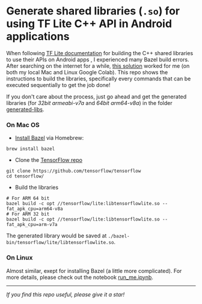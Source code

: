 # Generate shared libraries (`.so`) for using TF Lite C++ API in Android applications

When following [TF Lite documentation](https://www.tensorflow.org/lite/guide/android#use_tflite_c_api) for building the C++ shared libraries to use their APIs on Android apps , I experienced many Bazel build errors.
After searching on the internet for a while, [this solution](https://github.com/tensorflow/tensorflow/issues/34520#issuecomment-557533555) worked for me (on both my local Mac and Linux Google Colab).
This repo shows the instructions to build the libraries, specifically every commands that can be executed sequentially to get the job done!

If you don't care about the process, just go ahead and get the generated libraries (for *32bit armeabi-v7a* and *64bit arm64-v8a*) in the folder [generated-libs](./generated-libs).

### On Mac OS
- [Install Bazel](https://docs.bazel.build/versions/4.0.0/install-os-x.html#step-2-install-bazel-via-homebrew) via Homebrew:
```
brew install bazel
```

- Clone the [TensorFlow repo](https://github.com/tensorflow/tensorflow)
```
git clone https://github.com/tensorflow/tensorflow
cd tensorflow/
```

- Build the libraries
```
# For ARM 64 bit
bazel build -c opt //tensorflow/lite:libtensorflowlite.so --fat_apk_cpu=arm64-v8a
# For ARM 32 bit
bazel build -c opt //tensorflow/lite:libtensorflowlite.so --fat_apk_cpu=arm-v7a
```

The generated library would be saved at `./bazel-bin/tensorflow/lite/libtensorflowlite.so`.

### On Linux
Almost similar, exept for installing Bazel (a little more complicated).
For more details, please check out the notebook [run_me.ipynb](./run_me.ipynb).

---
*If you find this repo useful, please give it a star!*